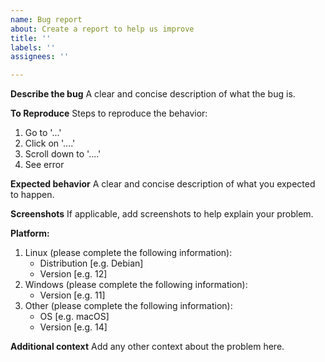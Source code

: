 ```yaml
---
name: Bug report
about: Create a report to help us improve
title: ''
labels: ''
assignees: ''

---
```


**Describe the bug**
A clear and concise description of what the bug is.

**To Reproduce**
Steps to reproduce the behavior:
1. Go to '...'
2. Click on '....'
3. Scroll down to '....'
4. See error

**Expected behavior**
A clear and concise description of what you expected to happen.

**Screenshots**
If applicable, add screenshots to help explain your problem.

**Platform:**
1. Linux (please complete the following information):
   - Distribution [e.g. Debian]
   - Version [e.g. 12]
2. Windows (please complete the following information):
   - Version [e.g. 11]
3. Other (please complete the following information):
   - OS [e.g. macOS]
   - Version [e.g. 14]

**Additional context**
Add any other context about the problem here.
